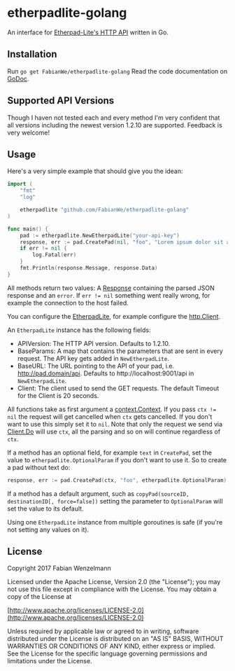 # etherpadlite-golang
An interface for [Etherpad-Lite's HTTP API](https://github.com/ether/etherpad-lite/wiki/HTTP-API) written in Go.

## Installation
Run `go get FabianWe/etherpadlite-golang`
Read the code documentation on [GoDoc](https://godoc.org/github.com/FabianWe/etherpadlite-golang).
## Supported API Versions
Though I haven not tested each and every method I'm very confident that all versions including the newest version 1.2.10 are supported. Feedback is very welcome!

## Usage
Here's a very simple example that should give you the idean:
```go
import (
	"fmt"
	"log"

	etherpadlite "github.com/FabianWe/etherpadlite-golang"
)

func main() {
	pad := etherpadlite.NewEtherpadLite("your-api-key")
	response, err := pad.CreatePad(nil, "foo", "Lorem ipsum dolor sit amet.")
	if err != nil {
		log.Fatal(err)
	}
	fmt.Println(response.Message, response.Data)
}
```
All methods return two values: A [Response](https://godoc.org/github.com/FabianWe/etherpadlite-golang#Response) containing the parsed JSON response and an `error`. If `err != nil` something went really wrong, for example the connection to the host failed.

You can configure the [EtherpadLite](https://godoc.org/github.com/FabianWe/etherpadlite-golang#EtherpadLite), for example configure the [http.Client](https://golang.org/pkg/net/http/#Client).

An `EtherpadLite` instance has the following fields:

 - APIVersion: The HTTP API version. Defaults to 1.2.10.
 - BaseParams: A map that contains the parameters that are sent in every request. The API key gets added in `NewEtherpadLite`.
 - BaseURL: The URL pointing to the API of your pad, i.e. http://pad.domain/api. Defaults to http://localhost:9001/api in `NewEtherpadLite`.
 - Client: The client used to send the GET requests. The default Timeout for the Client is 20 seconds.

All functions take as first argument a [context.Context](https://golang.org/pkg/context/#Context).  If you pass `ctx != nil` the request will get cancelled when `ctx` gets cancelled. If you don't want to use this simply set it to `nil`. Note that only the request we send via [Client.Do](https://golang.org/pkg/net/http/#Client.Do) will use `ctx`, all the parsing and so on will continue regardless of `ctx`.

If a method has an optional field, for example `text` in `CreatePad`, set the value to `etherpadlite.OptionalParam` if you don't want to use it. So to create a pad without text do:
```go
response, err := pad.CreatePad(ctx, "foo", etherpadlite.OptionalParam)
```
If a method has a default argument, such as `copyPad(sourceID, destinationID[, force=false])` setting the parameter to `OptionalParam` will set the value to its default.

Using one `EtherpadLite` instance from multiple goroutines is safe (if you're not setting any values on it).
## License
Copyright 2017 Fabian Wenzelmann

Licensed under the Apache License, Version 2.0 (the "License");
you may not use this file except in compliance with the License.
You may obtain a copy of the License at

[http://www.apache.org/licenses/LICENSE-2.0](http://www.apache.org/licenses/LICENSE-2.0)

Unless required by applicable law or agreed to in writing, software
distributed under the License is distributed on an "AS IS" BASIS,
WITHOUT WARRANTIES OR CONDITIONS OF ANY KIND, either express or implied.
See the License for the specific language governing permissions and
limitations under the License.
